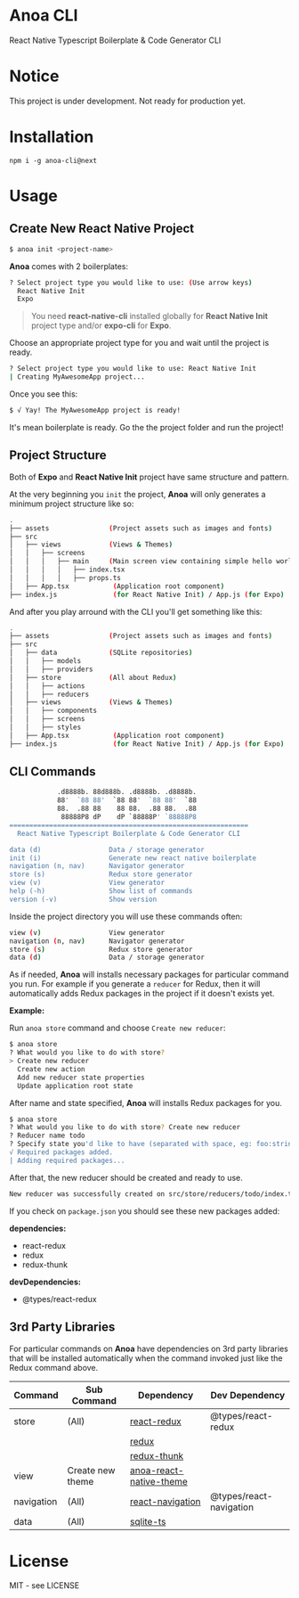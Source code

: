 # Anoa CLI

React Native Typescript Boilerplate & Code Generator CLI

# Notice

This project is under development. Not ready for production yet.

# Installation

```
npm i -g anoa-cli@next
```

# Usage

## Create New React Native Project

```bash
$ anoa init <project-name>
```

**Anoa** comes with 2 boilerplates:

```bash
? Select project type you would like to use: (Use arrow keys)
  React Native Init
  Expo
```

> You need **react-native-cli** installed globally for **React Native Init** project type and/or **expo-cli** for **Expo**.

Choose an appropriate project type for you and wait until the project is ready.

```bash
? Select project type you would like to use: React Native Init
| Creating MyAwesomeApp project...
```

Once you see this:

```bash
$ √ Yay! The MyAwesomeApp project is ready!
```

It's mean boilerplate is ready. Go the the project folder and run the project!

## Project Structure

Both of **Expo** and **React Native Init** project have same structure and pattern.

At the very beginning you `init` the project, **Anoa** will only generates a minimum project structure like so:

```bash
.
├── assets               (Project assets such as images and fonts)
├── src
│   ├── views            (Views & Themes)
│   │   ├── screens
│   │   │   ├── main     (Main screen view containing simple hello world view)
│   │   │   │   ├── index.tsx
│   │   │   │   ├── props.ts
│   ├── App.tsx           (Application root component)
├── index.js              (for React Native Init) / App.js (for Expo)
```

And after you play arround with the CLI you'll get something like this:

```bash
.
├── assets               (Project assets such as images and fonts)
├── src
│   ├── data             (SQLite repositories)
│   │   ├── models
│   │   ├── providers
│   ├── store            (All about Redux)
│   │   ├── actions
│   │   ├── reducers
│   ├── views            (Views & Themes)
│   │   ├── components
│   │   ├── screens
│   │   ├── styles
│   ├── App.tsx           (Application root component)
├── index.js              (for React Native Init) / App.js (for Expo)
```

## CLI Commands

```bash
            .d8888b. 88d888b. .d8888b. .d8888b.
            88'  `88 88'  `88 88'  `88 88'  `88
            88.  .88 88    88 88.  .88 88.  .88
             88888P8 dP    dP `88888P' `88888P8
============================================================
  React Native Typescript Boilerplate & Code Generator CLI

data (d)                 Data / storage generator
init (i)                 Generate new react native boilerplate
navigation (n, nav)      Navigator generator
store (s)                Redux store generator
view (v)                 View generator
help (-h)                Show list of commands
version (-v)             Show version
```

Inside the project directory you will use these commands often:

```bash
view (v)                 View generator
navigation (n, nav)      Navigator generator
store (s)                Redux store generator
data (d)                 Data / storage generator
```

As if needed, **Anoa** will installs necessary packages for particular command you run.
For example if you generate a `reducer` for Redux, then it
will automatically adds Redux packages in the project if it doesn't exists yet.

**Example:**

Run `anoa store` command and choose `Create new reducer`:

```bash
$ anoa store
? What would you like to do with store?
> Create new reducer
  Create new action
  Add new reducer state properties
  Update application root state
```

After name and state specified, **Anoa** will installs Redux packages for you.

```bash
$ anoa store
? What would you like to do with store? Create new reducer
? Reducer name todo
? Specify state you'd like to have (separated with space, eg: foo:string='some value' bar:number=26), or leave it blank thus we will generate example for you: tasks:string[] completedTasks:string[]
√ Required packages added.
| Adding required packages...
```

After that, the new reducer should be created and ready to use.

```bash
New reducer was successfully created on src/store/reducers/todo/index.ts
```

If you check on `package.json` you should see these new packages added:

**dependencies:**

- react-redux
- redux
- redux-thunk

**devDependencies:**

- @types/react-redux

## 3rd Party Libraries

For particular commands on **Anoa** have dependencies on 3rd party libraries that will be installed automatically when the command invoked just like the Redux command above.

| Command    | Sub Command      | Dependency                                                                     | Dev Dependency          |
| ---------- | ---------------- | ------------------------------------------------------------------------------ | ----------------------- |
| store      | (All)            | [react-redux](https://react-redux.js.org/)                                     | @types/react-redux      |
|            |                  | [redux](https://redux.js.org/)                                                 |                         |
|            |                  | [redux-thunk](https://github.com/reduxjs/redux-thunk)                          |                         |
| view       | Create new theme | [anoa-react-native-theme](https://github.com/anoaland/anoa-react-native-theme) |                         |
| navigation | (All)            | [react-navigation](https://reactnavigation.org/)                               | @types/react-navigation |
| data       | (All)            | [sqlite-ts](https://github.com/budiadiono/sqlite-ts)                           |                         |

# License

MIT - see LICENSE
